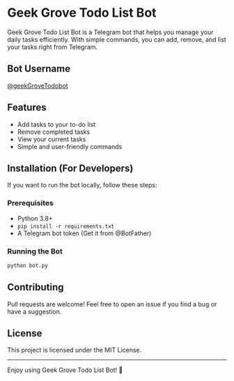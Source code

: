 # Geek Grove Todo List Bot

Geek Grove Todo List Bot is a Telegram bot that helps you manage your daily tasks efficiently. With simple commands, you can add, remove, and list your tasks right from Telegram.

## Bot Username
[@geekGroveTodobot](https://t.me/geekGroveTodobot)

## Features
- Add tasks to your to-do list
- Remove completed tasks
- View your current tasks
- Simple and user-friendly commands

## Installation (For Developers)
If you want to run the bot locally, follow these steps:

### Prerequisites
- Python 3.8+
- `pip install -r requirements.txt`
- A Telegram bot token (Get it from @BotFather)

### Running the Bot
```bash
python bot.py
```

## Contributing
Pull requests are welcome! Feel free to open an issue if you find a bug or have a suggestion.

## License
This project is licensed under the MIT License.

---

Enjoy using Geek Grove Todo List Bot! 🎯

